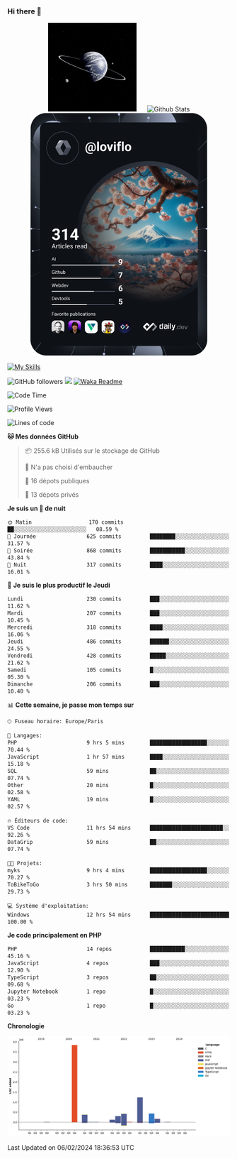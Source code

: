 ### Hi there 👋

<p align="center">
  <img src="https://github.com/Loviflo/Loviflo/blob/main/img/portrait.jpg" alt="Loviflo" height="200" style="margin-right: 20px"/>
  <img src="https://github-readme-stats.vercel.app/api?username=Loviflo&show_icons=true&theme=graywhite" alt="Github Stats" />
  <a href="https://app.daily.dev/loviflo"><img src="https://github.com/loviflo/loviflo/blob/main/devcard.svg" width="400" alt="Loviflo's Dev Card"/></a>
</p>

[![My Skills](https://skillicons.dev/icons?i=php,laravel,symfony,dotnet,cs,nodejs,mysql,postgres,js,ts,html,css,sass,angular,react,electron,docker,webpack,vscode,figma,git,github,gitlab,nginx,postman&perline=5)](https://skillicons.dev)

![GitHub followers](https://img.shields.io/github/followers/Loviflo?label=Follow&style=social)
![](https://visitor-badge.glitch.me/badge?page_id=Loviflo.Loviflo)
[![Waka Readme](https://github.com/Loviflo/Loviflo/actions/workflows/update-stats.yml/badge.svg)](https://github.com/Loviflo/Loviflo/actions/workflows/update-stats.yml)

<!--START_SECTION:waka-->
![Code Time](http://img.shields.io/badge/Code%20Time-1%2C860%20hrs%2057%20mins-blue)

![Profile Views](http://img.shields.io/badge/Vues%20du%20profil-0-blue)

![Lines of code](https://img.shields.io/badge/Depuis%20Hello%20World%2C%20j%27ai%20%C3%A9crit-6.9%20million%20Lignes%20de%20code-blue)

**🐱 Mes données GitHub** 

> 📦 255.6 kB Utilisés sur le stockage de GitHub 
 > 
> 🚫 N'a pas choisi d'embaucher
 > 
> 📜 16 dépots publiques 
 > 
> 🔑 13 dépots privés 
 > 
**Je suis un 🦉 de nuit** 

```text
🌞 Matin                  170 commits         ██░░░░░░░░░░░░░░░░░░░░░░░   08.59 % 
🌆 Journée                625 commits         ████████░░░░░░░░░░░░░░░░░   31.57 % 
🌃 Soirée                 868 commits         ███████████░░░░░░░░░░░░░░   43.84 % 
🌙 Nuit                   317 commits         ████░░░░░░░░░░░░░░░░░░░░░   16.01 % 
```
📅 **Je suis le plus productif le Jeudi** 

```text
Lundi                    230 commits         ███░░░░░░░░░░░░░░░░░░░░░░   11.62 % 
Mardi                    207 commits         ███░░░░░░░░░░░░░░░░░░░░░░   10.45 % 
Mercredi                 318 commits         ████░░░░░░░░░░░░░░░░░░░░░   16.06 % 
Jeudi                    486 commits         ██████░░░░░░░░░░░░░░░░░░░   24.55 % 
Vendredi                 428 commits         █████░░░░░░░░░░░░░░░░░░░░   21.62 % 
Samedi                   105 commits         █░░░░░░░░░░░░░░░░░░░░░░░░   05.30 % 
Dimanche                 206 commits         ███░░░░░░░░░░░░░░░░░░░░░░   10.40 % 
```


📊 **Cette semaine, je passe mon temps sur** 

```text
🕑︎ Fuseau horaire: Europe/Paris

💬 Langages: 
PHP                      9 hrs 5 mins        ██████████████████░░░░░░░   70.44 % 
JavaScript               1 hr 57 mins        ████░░░░░░░░░░░░░░░░░░░░░   15.18 % 
SQL                      59 mins             ██░░░░░░░░░░░░░░░░░░░░░░░   07.74 % 
Other                    20 mins             █░░░░░░░░░░░░░░░░░░░░░░░░   02.58 % 
YAML                     19 mins             █░░░░░░░░░░░░░░░░░░░░░░░░   02.57 % 

🔥 Éditeurs de code: 
VS Code                  11 hrs 54 mins      ███████████████████████░░   92.26 % 
DataGrip                 59 mins             ██░░░░░░░░░░░░░░░░░░░░░░░   07.74 % 

🐱‍💻 Projets: 
myks                     9 hrs 4 mins        ██████████████████░░░░░░░   70.27 % 
ToBikeToGo               3 hrs 50 mins       ███████░░░░░░░░░░░░░░░░░░   29.73 % 

💻 Système d'exploitation: 
Windows                  12 hrs 54 mins      █████████████████████████   100.00 % 
```

**Je code principalement en PHP** 

```text
PHP                      14 repos            ███████████░░░░░░░░░░░░░░   45.16 % 
JavaScript               4 repos             ███░░░░░░░░░░░░░░░░░░░░░░   12.90 % 
TypeScript               3 repos             ██░░░░░░░░░░░░░░░░░░░░░░░   09.68 % 
Jupyter Notebook         1 repo              █░░░░░░░░░░░░░░░░░░░░░░░░   03.23 % 
Go                       1 repo              █░░░░░░░░░░░░░░░░░░░░░░░░   03.23 % 
```



**Chronologie**

![Lines of Code chart](https://raw.githubusercontent.com/Loviflo/Loviflo/main/assets/bar_graph.png)


 Last Updated on 06/02/2024 18:36:53 UTC
<!--END_SECTION:waka-->
